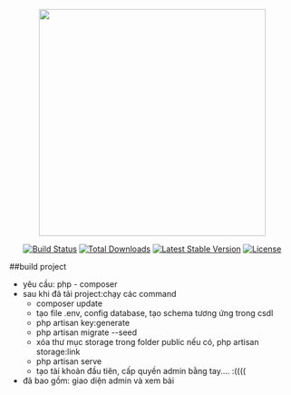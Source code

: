 <p align="center"><a href="https://laravel.com" target="_blank"><img src="https://raw.githubusercontent.com/laravel/art/master/logo-lockup/5%20SVG/2%20CMYK/1%20Full%20Color/laravel-logolockup-cmyk-red.svg" width="400"></a></p>

<p align="center">
<a href="https://travis-ci.org/laravel/framework"><img src="https://travis-ci.org/laravel/framework.svg" alt="Build Status"></a>
<a href="https://packagist.org/packages/laravel/framework"><img src="https://img.shields.io/packagist/dt/laravel/framework" alt="Total Downloads"></a>
<a href="https://packagist.org/packages/laravel/framework"><img src="https://img.shields.io/packagist/v/laravel/framework" alt="Latest Stable Version"></a>
<a href="https://packagist.org/packages/laravel/framework"><img src="https://img.shields.io/packagist/l/laravel/framework" alt="License"></a>
</p>

##build project
- yêu cầu: php - composer
- sau khi đã tải project:chạy các command
    - composer update
    - tạo file .env, config database, tạo schema tương ứng trong csdl
    - php artisan key:generate
    - php artisan migrate --seed
    - xóa thư mục storage trong folder public nếu có, php artisan storage:link
    - php artisan serve
    - tạo tài khoản đầu tiên, cấp quyền admin bằng tay.... :((((
- đã bao gồm: giao diện admin và xem bài


